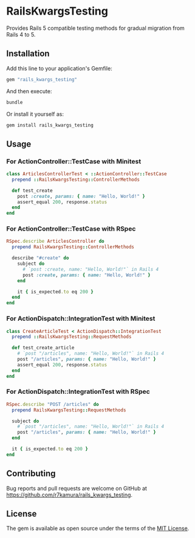 # RailsKwargsTesting

Provides Rails 5 compatible testing methods for gradual migration from Rails 4 to 5.

## Installation

Add this line to your application's Gemfile:

```ruby
gem "rails_kwargs_testing"
```

And then execute:

```bash
bundle
```

Or install it yourself as:

```ruby
gem install rails_kwargs_testing
```

## Usage

### For ActionController::TestCase with Minitest

```ruby
class ArticlesControllerTest < ::ActionController::TestCase
  prepend ::RailsKwargsTesting::ControllerMethods

  def test_create
    post :create, params: { name: "Hello, World!" }
    assert_equal 200, response.status
  end
end
```

### For ActionController::TestCase with RSpec

```ruby
RSpec.describe ArticlesController do
  prepend RailsKwargsTesting::ControllerMethods

  describe "#create" do
    subject do
      # `post :create, name: "Hello, World!"` in Rails 4
      post :create, params: { name: "Hello, World!" }
    end

    it { is_expected.to eq 200 }
  end
end
```

### For ActionDispatch::IntegrationTest with Minitest

```ruby
class CreateArticleTest < ActionDispatch::IntegrationTest
  prepend ::RailsKwargsTesting::RequestMethods

  def test_create_article
    # `post "/articles", name: "Hello, World!"` in Rails 4
    post "/articles", params: { name: "Hello, World!" }
    assert_equal 200, response.status
  end
end
```

### For ActionDispatch::IntegrationTest with RSpec

```ruby
RSpec.describe "POST /articles" do
  prepend RailsKwargsTesting::RequestMethods

  subject do
    # `post "/articles", name: "Hello, World!"` in Rails 4
    post "/articles", params: { name: "Hello, World!" }
  end

  it { is_expected.to eq 200 }
end
```

## Contributing

Bug reports and pull requests are welcome on GitHub at https://github.com/r7kamura/rails_kwargs_testing.

## License

The gem is available as open source under the terms of the [MIT License](https://opensource.org/licenses/MIT).
